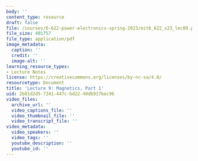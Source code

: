 ```yaml
---
body: ''
content_type: resource
draft: false
file: /courses/6-622-power-electronics-spring-2023/mit6_622_s23_lec09.pdf
file_size: 401757
file_type: application/pdf
image_metadata:
  caption: ''
  credit: ''
  image-alt: ''
learning_resource_types:
- Lecture Notes
license: https://creativecommons.org/licenses/by-nc-sa/4.0/
resourcetype: Document
title: 'Lecture 9: Magnetics, Part 1'
uid: 2b01d2d5-7241-447c-bd22-49db917bec96
video_files:
  archive_url: ''
  video_captions_file: ''
  video_thumbnail_file: ''
  video_transcript_file: ''
video_metadata:
  video_speakers: ''
  video_tags: ''
  youtube_description: ''
  youtube_id: ''
---
```

